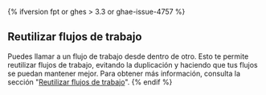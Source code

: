 {% ifversion fpt or ghes > 3.3 or ghae-issue-4757 %}
## Reutilizar flujos de trabajo

Puedes llamar a un flujo de trabajo desde dentro de otro. Esto te permite reutilizar flujos de trabajo, evitando la duplicación y haciendo que tus flujos se puedan mantener mejor. Para obtener más información, consulta la sección "[Reutilizar flujos de trabajo](/actions/learn-github-actions/reusing-workflows)".
{% endif %}